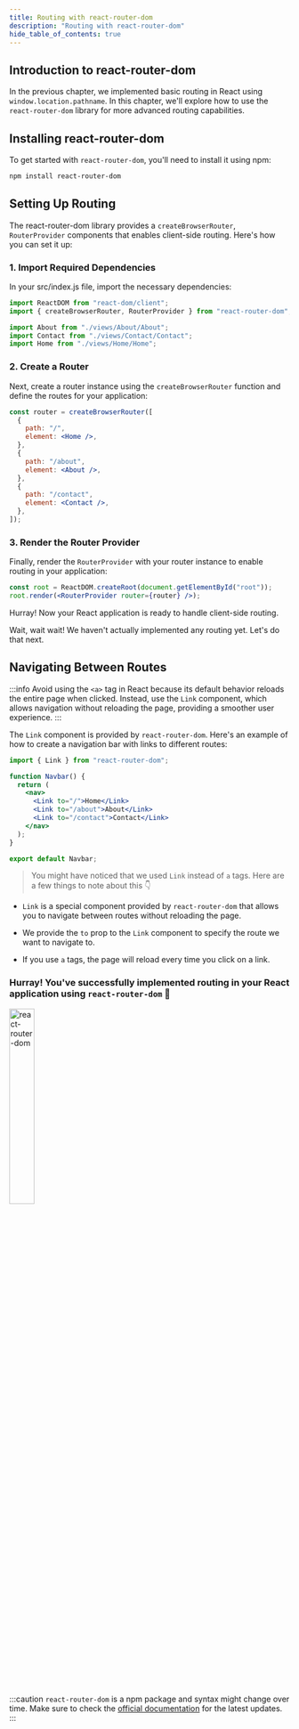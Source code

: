 ```yaml
---
title: Routing with react-router-dom
description: "Routing with react-router-dom"
hide_table_of_contents: true
---
```


## Introduction to react-router-dom

In the previous chapter, we implemented basic routing in React using `window.location.pathname`. In this chapter, we'll explore how to use the `react-router-dom` library for more advanced routing capabilities.

## Installing react-router-dom

To get started with `react-router-dom`, you'll need to install it using npm:

```bash
npm install react-router-dom
```

## Setting Up Routing

The react-router-dom library provides a `createBrowserRouter`, `RouterProvider` components that enables client-side routing. Here's how you can set it up:

### 1. Import Required Dependencies

In your src/index.js file, import the necessary dependencies:

```jsx title="src/index.js" showLineNumbers
import ReactDOM from "react-dom/client";
import { createBrowserRouter, RouterProvider } from "react-router-dom";

import About from "./views/About/About";
import Contact from "./views/Contact/Contact";
import Home from "./views/Home/Home";
```

### 2. Create a Router

Next, create a router instance using the `createBrowserRouter` function and define the routes for your application:

```jsx title="src/index.js" showLineNumbersx
const router = createBrowserRouter([
  {
    path: "/",
    element: <Home />,
  },
  {
    path: "/about",
    element: <About />,
  },
  {
    path: "/contact",
    element: <Contact />,
  },
]);
```

### 3. Render the Router Provider

Finally, render the `RouterProvider` with your router instance to enable routing in your application:

```jsx title="src/index.js" showLineNumbers
const root = ReactDOM.createRoot(document.getElementById("root"));
root.render(<RouterProvider router={router} />);
```

Hurray! Now your React application is ready to handle client-side routing.

Wait, wait wait! We haven't actually implemented any routing yet. Let's do that next.

## Navigating Between Routes

:::info
Avoid using the `<a>` tag in React because its default behavior reloads the entire page when clicked. Instead, use the `Link` component, which allows navigation without reloading the page, providing a smoother user experience.
:::

The `Link` component is provided by `react-router-dom`. Here's an example of how to create a navigation bar with links to different routes:

```jsx title="src/components/Navbar/Navbar.js" showLineNumbers
import { Link } from "react-router-dom";

function Navbar() {
  return (
    <nav>
      <Link to="/">Home</Link>
      <Link to="/about">About</Link>
      <Link to="/contact">Contact</Link>
    </nav>
  );
}

export default Navbar;
```

> You might have noticed that we used `Link` instead of `a` tags. Here are a few things to note about this 👇

- `Link` is a special component provided by `react-router-dom` that allows you to navigate between routes without reloading the page.

- We provide the `to` prop to the `Link` component to specify the route we want to navigate to.

- If you use `a` tags, the page will reload every time you click on a link.

### Hurray! You've successfully implemented routing in your React application using `react-router-dom` 🎉

<img src="https://media.tenor.com/BGsAhrY5FMMAAAAd/great-job-yes.gif" alt="react-router-dom" width="30%" />

<br /> <br />

:::caution
`react-router-dom` is a npm package and syntax might change over time. Make sure to check the [official documentation](https://reactrouter.com/web/guides/quick-start) for the latest updates.
:::
